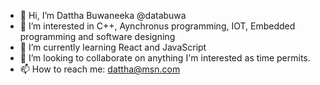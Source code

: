 - 👋 Hi, I’m Dattha Buwaneeka @databuwa
- 👀 I’m interested in C++, Aynchronus programming, IOT, Embedded programming and software designing
- 🌱 I’m currently learning React and JavaScript
- 💞️ I’m looking to collaborate on anything I'm interested as time permits.
- 📫 How to reach me: dattha@msn.com

<!---
databuwa/databuwa is a ✨ special ✨ repository because its `README.md` (this file) appears on your GitHub profile.
You can click the Preview link to take a look at your changes.
--->
